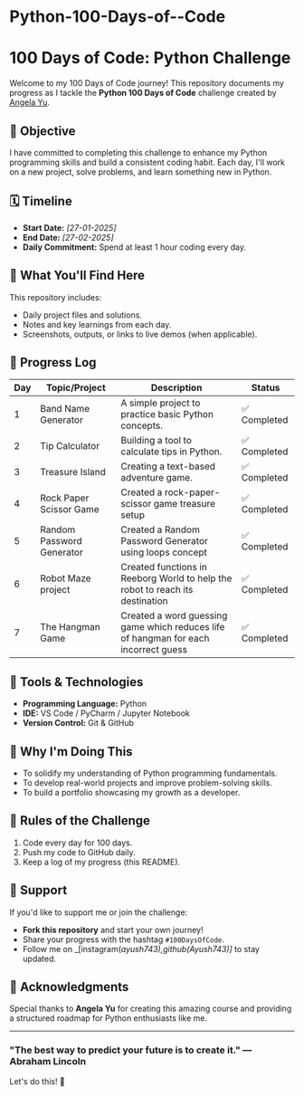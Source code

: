 # Python-100-Days-of--Code

# 100 Days of Code: Python Challenge

Welcome to my 100 Days of Code journey! This repository documents my progress as I tackle the **Python 100 Days of Code** challenge created by [Angela Yu](https://www.udemy.com/course/100-days-of-code/).

## 🌟 Objective

I have committed to completing this challenge to enhance my Python programming skills and build a consistent coding habit. Each day, I'll work on a new project, solve problems, and learn something new in Python.

## 🗓️ Timeline

- **Start Date:** _[27-01-2025]_
- **End Date:** _[27-02-2025]_
- **Daily Commitment:** Spend at least 1 hour coding every day.

## 📖 What You'll Find Here

This repository includes:

- Daily project files and solutions.
- Notes and key learnings from each day.
- Screenshots, outputs, or links to live demos (when applicable).

## 📝 Progress Log

| Day | Topic/Project             | Description                                                                         | Status       |
| --- | ------------------------- | ----------------------------------------------------------------------------------- | ------------ |
| 1   | Band Name Generator       | A simple project to practice basic Python concepts.                                 | ✅ Completed |
| 2   | Tip Calculator            | Building a tool to calculate tips in Python.                                        | ✅ Completed |
| 3   | Treasure Island           | Creating a text-based adventure game.                                               | ✅ Completed |
| 4   | Rock Paper Scissor Game   | Created a rock-paper-scissor game treasure setup                                    | ✅ Completed |
| 5   | Random Password Generator | Created a Random Password Generator using loops concept                             | ✅ Completed |
| 6   | Robot Maze project        | Created functions in Reeborg World to help the robot to reach its destination       | ✅ Completed |
| 7   | The Hangman Game          | Created a word guessing game which reduces life of hangman for each incorrect guess | ✅ Completed |

## 🔧 Tools & Technologies

- **Programming Language:** Python
- **IDE:** VS Code / PyCharm / Jupyter Notebook
- **Version Control:** Git & GitHub

## 🚀 Why I'm Doing This

- To solidify my understanding of Python programming fundamentals.
- To develop real-world projects and improve problem-solving skills.
- To build a portfolio showcasing my growth as a developer.

## 🏁 Rules of the Challenge

1. Code every day for 100 days.
2. Push my code to GitHub daily.
3. Keep a log of my progress (this README).

## 🤝 Support

If you'd like to support me or join the challenge:

- **Fork this repository** and start your own journey!
- Share your progress with the hashtag `#100DaysOfCode`.
- Follow me on _[instagram(_ayush743),github(Ayush743)]_ to stay updated.

## 📌 Acknowledgments

Special thanks to **Angela Yu** for creating this amazing course and providing a structured roadmap for Python enthusiasts like me.

---

### "The best way to predict your future is to create it." — Abraham Lincoln

Let's do this! 🎉
